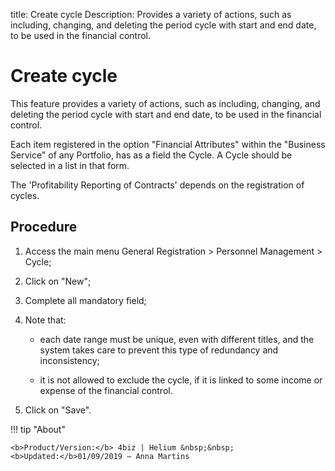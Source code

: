 title: Create cycle
Description: Provides a variety of actions, such as including, changing, and deleting the period cycle with start and end date, to be used in the financial control.
# Create cycle

This feature provides a variety of actions, such as including, changing, and
deleting the period cycle with start and end date, to be used in the financial
control.

Each item registered in the option "Financial Attributes" within the "Business
Service" of any Portfolio, has as a field the Cycle. A Cycle should be selected
in a list in that form. 

The 'Profitability Reporting of Contracts' depends on the registration of
cycles.

Procedure
-------------

1.  Access the main menu General Registration \> Personnel Management \> Cycle;

2.  Click on "New";

3.  Complete all mandatory field;

4.  Note that:

    + each date range must be unique, even with different titles, and the system
    takes care to prevent this type of redundancy and inconsistency;

    + it is not allowed to exclude the cycle, if it is linked to some income or
    expense of the financial control.

1.  Click on "Save".

!!! tip "About"

    <b>Product/Version:</b> 4biz | Helium &nbsp;&nbsp;
    <b>Updated:</b>01/09/2019 – Anna Martins
